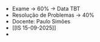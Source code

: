 - Exame -> 60% -> Data TBT
- Resolução de Problemas -> 40%
- Docente: Paulo Simões
- [[IS 15-09-2025]]
-